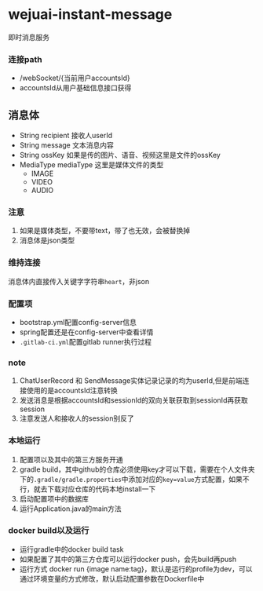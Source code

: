 # wejuai-instant-message
即时消息服务
### 连接path
 - /webSocket/{当前用户accountsId}
 - accountsId从用户基础信息接口获得
## 消息体
- String recipient  接收人userId
- String message    文本消息内容
- String ossKey     如果是传的图片、语音、视频这里是文件的ossKey
- MediaType mediaType   这里是媒体文件的类型
  - IMAGE
  - VIDEO 
  - AUDIO

### 注意
1. 如果是媒体类型，不要带text，带了也无效，会被替换掉
2. 消息体是json类型

### 维持连接
消息体内直接传入关键字字符串`heart`，非json

### 配置项
- bootstrap.yml配置config-server信息
- spring配置还是在config-server中查看详情
- `.gitlab-ci.yml`配置gitlab runner执行过程

### note
1. ChatUserRecord 和 SendMessage实体记录记录的均为userId,但是前端连接使用的是accountsId注意转换
2. 发送消息是根据accountsId和sessionId的双向关联获取到sessionId再获取session
3. 注意发送人和接收人的session别反了

### 本地运行
1. 配置项以及其中的第三方服务开通
2. gradle build，其中github的仓库必须使用key才可以下载，需要在个人文件夹下的`.gradle/gradle.properties`中添加对应的`key=value`方式配置，如果不行，就去下载对应仓库的代码本地install一下
3. 启动配置项中的数据库
4. 运行Application.java的main方法

### docker build以及运行
- 运行gradle中的docker build task
- 如果配置了其中的第三方仓库可以运行docker push，会先build再push
- 运行方式 docker run {image name:tag}，默认是运行的profile为dev，可以通过环境变量的方式修改，默认启动配置参数在Dockerfile中